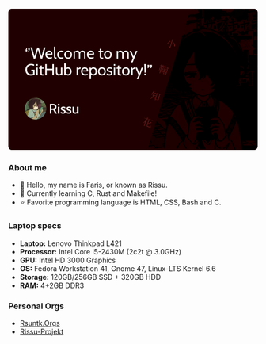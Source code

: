 ![Rissu Opensource](https://raw.githubusercontent.com/rsuntk/rsuntk/refs/heads/main/gh_banner.png)
### About me
- 👋 Hello, my name is Faris, or known as Rissu. 
- 📘 Currently learning C, Rust and Makefile! 
- ⭐ Favorite programming language is HTML, CSS, Bash and C.
  
### Laptop specs
- **Laptop:** Lenovo Thinkpad L421
- **Processor:** Intel Core i5-2430M (2c2t @ 3.0GHz)
- **GPU:** Intel HD 3000 Graphics
- **OS:** Fedora Workstation 41, Gnome 47, Linux-LTS Kernel 6.6
- **Storage:** 120GB/256GB SSD + 320GB HDD
- **RAM:** 4+2GB DDR3

### Personal Orgs
- [Rsuntk.Orgs](https://github.com/rsuntkOrgs)
- [Rissu-Projekt](https://github.com/Rissu-Projekt)